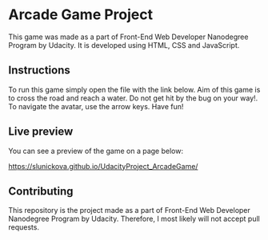 # Arcade Game Project

This game was made as a part of Front-End Web Developer Nanodegree Program by Udacity. It is developed using HTML, CSS and JavaScript.

## Instructions
To run this game simply open the file with the link below. Aim of this game is to cross the road and reach a water. Do not get hit by the bug on your way!. To navigate the avatar, use the arrow keys.
Have fun!

## Live preview
You can see a preview of the game on a page below:

https://slunickova.github.io/UdacityProject_ArcadeGame/

## Contributing
This repository is the project made as a part of Front-End Web Developer Nanodegree Program by Udacity. Therefore, I most likely will not accept pull requests.
